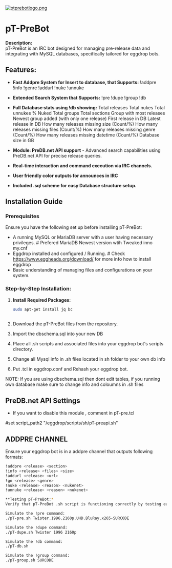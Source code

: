 [![ptprebotlogo.png](https://i.postimg.cc/VkX7xBFr/ptprebotlogo.png)](https://postimg.cc/jDdQNfmt)

# pT-PreBot

**Description:**  
pT-PreBot is an IRC bot designed for managing pre-release data and integrating with MySQL databases, specifically tailored for eggdrop bots.

## Features:
- **Fast Addpre System for Insert to database, that Supports:** !addpre !info !genre !addurl !nuke !unnuke
- **Extended Search System that Supports:** !pre !dupe !group !db
- **Full Database stats using !db showing:**
  Total releases
  Total nukes
  Total unnukes
  % Nuked
  Total groups
  Total sections
  Group with most releases
  Newest group added (with only one release)
  First release in DB
  Latest release in DB
  How many releases missing size (Count/%)
  How many releases missing files (Count/%)
  How many releases missing genre (Count/%)
  How many releases missing datetime (Count/%)
  Database size in GB
  
- **Module: PreDB.net API support** - Advanced search capabilities using PreDB.net API for precise release queries.
- **Real-time interaction and command execution via IRC channels.**
- **User friendly color outputs for announces in IRC**
- **Included .sql scheme for easy Database structure setup.**

## Installation Guide

### Prerequisites

Ensure you have the following set up before installing pT-PreBot:

- A running MySQL or MariaDB server with a user having necessary privileges. # Prefered MariaDB Newest version wtih Tweaked inno my.cnf
- Eggdrop installed and configured / Running. # Check https://www.eggheads.org/download/ for more info how to install eggdrop
- Basic understanding of managing files and configurations on your system.

### Step-by-Step Installation:

1. **Install Required Packages:**
   ```bash
   sudo apt-get install jq bc
  
2. Download the pT-PreBot files from the repository.

3. Import the dbschema.sql into your new DB

4. Place all .sh scripts and associated files into your eggdrop bot's scripts directory.
   
5. Change all Mysql info in .sh files located in sh folder to your own db info

6. Put .tcl in eggdrop.conf and Rehash your eggdrop bot.

NOTE: If you are using dbschema.sql then dont edit tables, if you running own database make sure to change info and coloumns in .sh files

## **PreDB.net API Settings**
- If you want to disable this module , comment in pT-pre.tcl
   
#set script_path2 "/eggdrop/scripts/sh/pT-preapi.sh"

## **ADDPRE CHANNEL**

Ensure your eggdrop bot is in a addpre channel that outputs following formats:
```bash
!addpre <release> <section>
!info <release> <files> <size>
!addurl <release> <url>
!gn <release> <genre>
!nuke <release> <reason> <nukenet>
!unnuke <release> <reason> <nukenet>

**Testing pT-PreBot:*
Verify that pT-PreBot .sh script is functioning correctly by testing each command in terminal executing shell script:

Simulate the !pre command:
./pT-pre.sh Twister.1996.2160p.UHD.BluRay.x265-SURCODE

Simulate the !dupe command:
./pT-dupe.sh Twister 1996 2160p

Simulate the !db command:
./pT-db.sh

Simulate the !group command:
./pT-group.sh SURCODE

